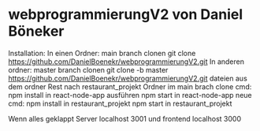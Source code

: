 # webprogrammierungV2 von Daniel Böneker 
Installation:
In einen Ordner:
main branch clonen
git clone https://github.com/DanielBoenekr/webprogrammierungV2.git
In anderen ordner:
master branch clonen
git clone -b master https://github.com/DanielBoenekr/webprogrammierungV2.git 
dateien aus dem ordner Rest nach restaurant_projekt Ordner im main brach clone
cmd:
npm install in react-node-app ausführen 
npm start in react-node-app
neue cmd:
npm install in restaurant_projekt
npm start in restaurant_projekt

Wenn alles geklappt Server localhost 3001 und frontend localhost 3000
